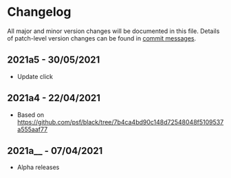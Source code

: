 # Changelog
All major and minor version changes will be documented in this file. Details of
patch-level version changes can be found in [commit messages](../../commits/master).

## 2021a5 - 30/05/2021
- Update click

## 2021a4 - 22/04/2021
- Based on https://github.com/psf/black/tree/7b4ca4bd90c148d72548048f5109537a555aaf77

## 2021a__ - 07/04/2021
- Alpha releases
